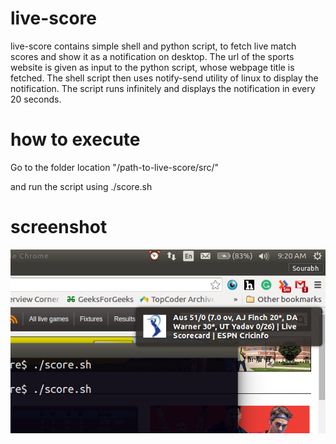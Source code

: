 # live-score
live-score contains simple shell and python script, to fetch live match scores and show it as a notification on desktop. The url of the sports website is given as input to the python script, whose webpage title is fetched. The shell script then uses notify-send utility of linux to display the notification. The script runs infinitely and displays the notification in every 20 seconds.

# how to execute
Go to the folder location 
"/path-to-live-score/src/"

and run the script using
./score.sh

# screenshot
![alt tag](https://github.com/sourabh14/live-score/blob/master/images/screenshot.png)
